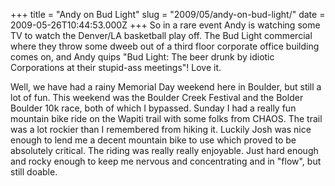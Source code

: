 +++
title = "Andy on Bud Light"
slug = "2009/05/andy-on-bud-light/"
date = 2009-05-26T10:44:53.000Z
+++
So in a rare event Andy is watching some TV to watch the Denver/LA basketball play off. The Bud Light commercial where they throw some dweeb out of a third floor corporate office building comes on, and Andy quips "Bud Light: The beer drunk by idiotic Corporations at their stupid-ass meetings"! Love it.

Well, we have had a rainy Memorial Day weekend here in Boulder, but still a lot of fun. This weekend was the Boulder Creek Festival and the Bolder Boulder 10k race, both of which I bypassed. Sunday I had a really fun mountain bike ride on the Wapiti trail with some folks from CHAOS. The trail was a lot rockier than I remembered from hiking it. Luckily Josh was nice enough to lend me a decent mountain bike to use which proved to be absolutely critical. The riding was really really enjoyable. Just hard enough and rocky enough to keep me nervous and concentrating and in "flow", but still doable.